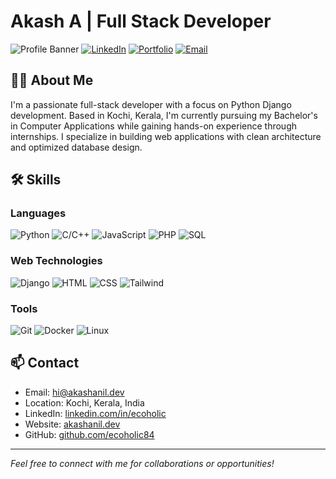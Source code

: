 # Akash A | Full Stack Developer

![Profile Banner](https://img.shields.io/badge/Django-Developer-brightgreen)
[![LinkedIn](https://img.shields.io/badge/LinkedIn-Connect-blue)](https://linkedin.com/in/ecoholic)
[![Portfolio](https://img.shields.io/badge/Website-ecoholic.dev-orange)](https://ecoholic.dev)
[![Email](https://img.shields.io/badge/Email-akashanil084%40gmail.com-red)](mailto:akashanil084@gmail.com)

## 👨‍💻 About Me

I'm a passionate full-stack developer with a focus on Python Django development. Based in Kochi, Kerala, I'm currently pursuing my Bachelor's in Computer Applications while gaining hands-on experience through internships. I specialize in building web applications with clean architecture and optimized database design.

## 🛠️ Skills

### Languages
![Python](https://img.shields.io/badge/Python-3776AB?style=flat&logo=python&logoColor=white)
![C/C++](https://img.shields.io/badge/C%2FC%2B%2B-00599C?style=flat&logo=c%2B%2B&logoColor=white)
![JavaScript](https://img.shields.io/badge/JavaScript-F7DF1E?style=flat&logo=javascript&logoColor=black)
![PHP](https://img.shields.io/badge/PHP-777BB4?style=flat&logo=php&logoColor=white)
![SQL](https://img.shields.io/badge/SQL-4479A1?style=flat&logo=postgresql&logoColor=white)

### Web Technologies
![Django](https://img.shields.io/badge/Django-092E20?style=flat&logo=django&logoColor=white)
![HTML](https://img.shields.io/badge/HTML5-E34F26?style=flat&logo=html5&logoColor=white)
![CSS](https://img.shields.io/badge/CSS3-1572B6?style=flat&logo=css3&logoColor=white)
![Tailwind](https://img.shields.io/badge/Tailwind_CSS-38B2AC?style=flat&logo=tailwind-css&logoColor=white)

### Tools
![Git](https://img.shields.io/badge/Git-F05032?style=flat&logo=git&logoColor=white)
![Docker](https://img.shields.io/badge/Docker-2496ED?style=flat&logo=docker&logoColor=white)
![Linux](https://img.shields.io/badge/Linux-FCC624?style=flat&logo=linux&logoColor=black)

## 📫 Contact

- Email: hi@akashanil.dev
- Location: Kochi, Kerala, India
- LinkedIn: [linkedin.com/in/ecoholic](https://linkedin.com/in/ecoholic)
- Website: [akashanil.dev](https://akashanil.dev)
- GitHub: [github.com/ecoholic84](https://github.com/ecoholic84)

---

*Feel free to connect with me for collaborations or opportunities!*
